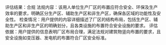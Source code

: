 评估结果：合规
法规内容：该用人单位生产厂区的布置应符合安全、环保及生产效率的要求，明确区分生产区、辅助生产区和非生产区，确保各区域的功能性及安全性。
检查情况：用户提供的内容详细描述了厂区的结构布局，包括生产区、辅助生产区和非生产区的明确划分，且各类设施的布置符合安全设施的要求。
评估依据：用户提供的信息表明厂区布局合理，满足法规对建筑物竖向布置的要求，且安全设施如变压器、发电机的布置符合厂区安全标准。